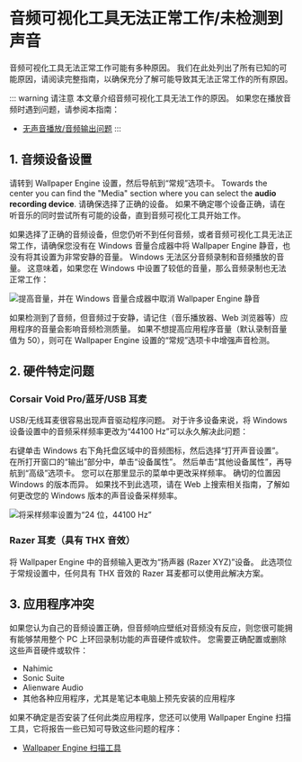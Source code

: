 # 音频可视化工具无法正常工作/未检测到声音

音频可视化工具无法正常工作可能有多种原因。 我们在此处列出了所有已知的可能原因，请阅读完整指南，以确保充分了解可能导致其无法正常工作的所有原因。

::: warning
请注意 本文章介绍音频可视化工具无法工作的原因。 如果您在播放音频时遇到问题，请参阅本指南：

* [无声音播放/音频输出问题](/audio/nosound)
:::


## 1. 音频设备设置
请转到 Wallpaper Engine 设置，然后导航到“常规”选项卡。 Towards the center you can find the "Media" section where you can select the **audio recording device**. 请确保选择了正确的设备。 如果不确定哪个设备正确，请在听音乐的同时尝试所有可能的设备，直到音频可视化工具开始工作。

如果选择了正确的音频设备，但您仍听不到任何音频，或者音频可视化工具无法正常工作，请确保您没有在 Windows 音量合成器中将 Wallpaper Engine 静音，也没有将其设置为非常安静的音量。 Windows 无法区分音频录制和音频播放的音量。 这意味着，如果您在 Windows 中设置了较低的音量，那么音频录制也无法正常工作：

![提高音量，并在 Windows 音量合成器中取消 Wallpaper Engine 静音](./audiomixer.png)

如果检测到了音频，但音频过于安静，请记住（音乐播放器、Web 浏览器等）应用程序的音量会影响音频检测质量。 如果不想提高应用程序音量（默认录制音量值为 50），则可在 Wallpaper Engine 设置的“常规”选项卡中增强声音检测。

## 2. 硬件特定问题

### Corsair Void Pro/蓝牙/USB 耳麦

USB/无线耳麦很容易出现声音驱动程序问题。 对于许多设备来说，将 Windows 设备设置中的音频采样频率更改为“44100 Hz”可以永久解决此问题：

右键单击 Windows 右下角托盘区域中的音频图标，然后选择“打开声音设置”。 在所打开窗口的“输出”部分中，单击“设备属性”。 然后单击“其他设备属性”，再导航到“高级”选项卡。 您可以在那里显示的菜单中更改采样频率。 确切的位置因 Windows 的版本而异。 如果找不到此选项，请在 Web 上搜索相关指南，了解如何更改您的 Windows 版本的声音设备采样频率。

![将采样频率设置为“24 位，44100 Hz”](./samplingrate.png)

### Razer 耳麦（具有 THX 音效）

将 Wallpaper Engine 中的音频输入更改为“扬声器 (Razer XYZ)”设备。 此选项位于常规设置中，任何具有 THX 音效的 Razer 耳麦都可以使用此解决方案。

## 3. 应用程序冲突

如果您认为自己的音频设置正确，但音频响应壁纸对音频没有反应，则您很可能拥有能够禁用整个 PC 上环回录制功能的声音硬件或软件。 您需要正确配置或删除这些声音硬件或软件：

* Nahimic
* Sonic Suite
* Alienware Audio
* 其他各种应用程序，尤其是笔记本电脑上预先安装的应用程序

如果不确定是否安装了任何此类应用程序，您还可以使用 Wallpaper Engine 扫描工具，它将报告一些已知可导致这些问题的程序：

* [Wallpaper Engine 扫描工具](/debug/scantool.html)

